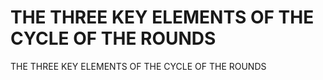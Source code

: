 # THE THREE KEY ELEMENTS OF THE CYCLE OF THE ROUNDS

THE THREE KEY ELEMENTS OF THE CYCLE OF THE ROUNDS